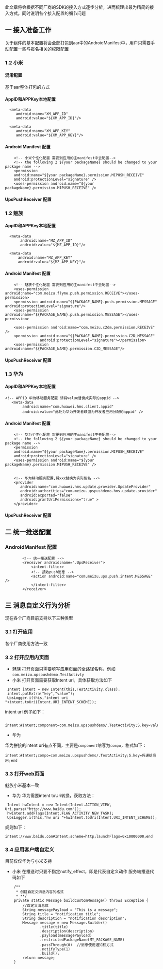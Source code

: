 
此文章将会根据不同厂商的SDK的接入方式逐步分析，进而梳理出最为精简的接入方式，同时说明各个接入配置的细节问题

## 一 接入准备工作

关于组件的基本配置将会全部打包到aar中的AndroidManifest中，用户只需要手动配置一些与报名相关的权限配置

### 1.2 小米


#### 混淆配置

基于aar整体打包的方式

#### AppID和APPKey本地配置

```
  <meta-data
     android:name="XM_APP_ID"
     android:value="${XM_APP_ID}"/>

  <meta-data
     android:name="XM_APP_KEY"
     android:value="${XM_APP_KEY}"/>
```

#### Android Manifest 配置

```
    <!-- 小米个性化配置 需要到应用的主manifest中去配置-->
    <!-- the following 2 ${your packageName} should be changed to your package name -->
    <permission
    android:name="${your packageName}.permission.MIPUSH_RECEIVE"
    android:protectionLevel="signature" />
    <uses-permission android:name="${your packageName}.permission.MIPUSH_RECEIVE" />
```

#### UpsPushReceiver 配置

### 1.2 魅族

#### AppID和APPKey本地配置

```
  <meta-data
       android:name="MZ_APP_ID"
       android:value="${MZ_APP_ID}"/>

  <meta-data
      android:name="MZ_APP_KEY"
      android:value="${MZ_APP_KEY}"/>
```

#### Android Manifest 配置

```
    <!-- 魅族个性化配置 需要到应用的主manifest中去配置-->
    <uses-permission android:name="com.meizu.flyme.push.permission.RECEIVE"></uses-permission>
    <permission android:name="${PACKAGE_NAME}.push.permission.MESSAGE" android:protectionLevel="signature"/>
    <uses-permission android:name="${PACKAGE_NAME}.push.permission.MESSAGE"></uses-permission>
    
    <uses-permission android:name="com.meizu.c2dm.permission.RECEIVE" />
    <permission android:name="${PACKAGE_NAME}.permission.C2D_MESSAGE"
                android:protectionLevel="signature"></permission>
    <uses-permission android:name="${PACKAGE_NAME}.permission.C2D_MESSAGE"/>
```

#### UpsPushReceiver 配置

### 1.3 华为

#### AppID和APPKey本地配置

```
<!-- APPID 华为移动服务配置 请将value替换成实际的appid -->
   <meta-data
        android:name="com.huawei.hms.client.appid"
        android:value="此处为华为开发者联盟为开发者应用分配的appid" />
```

#### Android Manifest 配置

```
    <!-- 华为个性化配置 需要到应用的主manifest中去配置-->
    <!-- the following 2 ${your packageName} should be changed to your package name -->
    <permission
    android:name="${your packageName}.permission.MIPUSH_RECEIVE"
    android:protectionLevel="signature" />
    <uses-permission android:name="${your packageName}.permission.MIPUSH_RECEIVE" />
    
    
    <!-- 华为移动服务配置,将xxx替换为实际包名 -->
    <provider
       android:name="com.huawei.hms.update.provider.UpdateProvider"
       android:authorities="com.meizu.upspushdemo.hms.update.provider"
       android:exported="false"
       android:grantUriPermissions="true" >
    </provider>
```

#### UpsPushReceiver 配置


## 二 统一推送配置

### AndroidManifest 配置

```
        <!-- 统一推送配置 -->
        <receiver android:name=".UpsReceiver">
            <intent-filter>
            <!-- 接收push消息 -->
            <action android:name="com.meizu.ups.push.intent.MESSAGE" />
            </intent-filter>
        </receiver>
```


## 三 消息自定义行为分析
现在各个厂商目前支持以下三种类型
### 3.1  打开应用
  各个厂商使用方法一致
### 3.2 打开应用内页面

* 魅族
 打开页面只需要填写应用页面的全路径名称，例如```com.meizu.upspushdemo.TestActivty```
* 小米
  打开页面需要获取Intent uri，具体获取方法如下
```
 Intent intent = new Intent(this,TestActivity.class);
 intent.putExtra("key","value");
 UpsLogger.i(this,"intent uri "+intent.toUri(Intent.URI_INTENT_SCHEME));
```

  intent uri 例子如下：
```
 intent:#Intent;component=com.meizu.upspushdemo/.TestActivity;S.key=value;end
```  

* 华为

华为拼接的intent uri有点不同，主要是`component`缩写为`compo`，格式如下：

```
intent:#Intent;compo=com.meizu.upspushdemo/.TestActivity;S.key=传递给应用;end
```
  
### 3.3 打开web页面

魅族小米基本一致
* 华为
华为需要intent toUri转换，获取方法：

```
 Intent hwIntent = new Intent(Intent.ACTION_VIEW, Uri.parse("http://www.baidu.com"));
 hwIntent.addFlags(Intent.FLAG_ACTIVITY_NEW_TASK);
 UpsLogger.i(this,"hw uri "+hwIntent.toUri(Intent.URI_INTENT_SCHEME));
```

规则如下：

```
intent://www.baidu.com#Intent;scheme=http;launchFlags=0x10000000;end
```


### 3.4 应用客户端自定义

目前仅仅华为与小米支持

* 小米
在推送时只要不指定notify_effect，即是代表自定义动作
服务端推送代码如下

```
    /**
     * 创建自定义消息内容的格式
     * **/
    private static Message buildCustomMessage() throws Exception {
        //自定义消息体
        String messagePayload = "This is a message";
        String title = "notification title";
        String description = "notification description";
        Message message = new Message.Builder()
                .title(title)
                .description(description)
                .payload(messagePayload)
                .restrictedPackageName(MY_PACKAGE_NAME)
                .passThrough(0)  //消息使用通知栏方式
                .notifyType(1)
                .build();
        return message;
    }
```